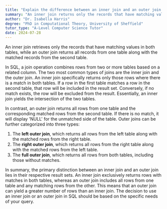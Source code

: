```yaml
---
title: "Explain the difference between an inner join and an outer join in SQL"
summary: "An inner join returns only the records that have matching values in both tables, while an outer join returns all the records from one table and the matched records from the second table."
author: "Dr. Isabella Harris"
degree: "PhD in Computational Theory, University of Sheffield"
tutor_type: "A-Level Computer Science Tutor"
date: 2024-07-28
---
```


An inner join retrieves only the records that have matching values in both tables, while an outer join returns all records from one table along with the matched records from the second table.

In SQL, a join operation combines rows from two or more tables based on a related column. The two most common types of joins are the inner join and the outer join. An inner join specifically returns only those rows where there is a match in both tables. If a row in the first table matches a row in the second table, that row will be included in the result set. Conversely, if no match exists, the row will be excluded from the result. Essentially, an inner join yields the intersection of the two tables.

In contrast, an outer join returns all rows from one table and the corresponding matched rows from the second table. If there is no match, it will display 'NULL' for the unmatched side of the table. Outer joins can be further categorized into three types: 
1. The **left outer join**, which returns all rows from the left table along with the matched rows from the right table.
2. The **right outer join**, which returns all rows from the right table along with the matched rows from the left table.
3. The **full outer join**, which returns all rows from both tables, including those without matches.

In summary, the primary distinction between an inner join and an outer join lies in their respective result sets. An inner join exclusively returns rows with matches in both tables, whereas an outer join includes all rows from one table and any matching rows from the other. This means that an outer join can yield a greater number of rows than an inner join. The decision to use an inner join or an outer join in SQL should be based on the specific needs of your query.
    